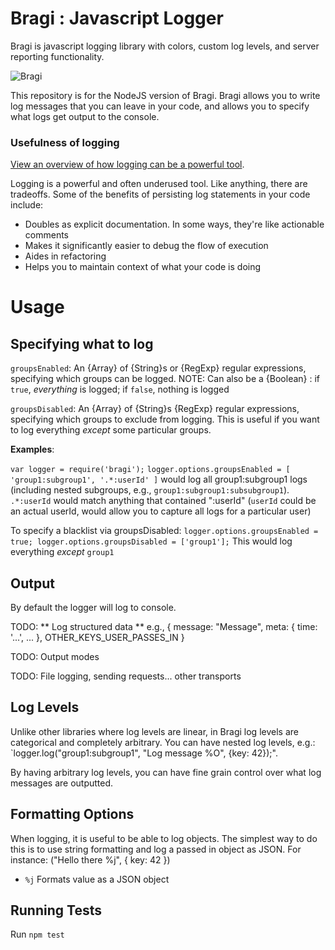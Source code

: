 # Bragi : Javascript Logger

Bragi is javascript logging library with colors, custom log levels, and server reporting functionality.

![Bragi](http://38.media.tumblr.com/tumblr_lcdao4PDgj1qbz35lo1_500.jpg)


This repository is for the NodeJS version of Bragi. Bragi allows you to write log messages that you can leave in your code, and allows you to specify what logs get output to the console.

### Usefulness of logging

[View an overview of how logging can be a powerful tool](http://vasir.net/blog/development/how-logging-made-me-a-better-developer).

Logging is a powerful and often underused tool. Like anything, there are tradeoffs. Some of the benefits of persisting log statements in your code include:

* Doubles as explicit documentation. In some ways, they're like actionable comments
* Makes it significantly easier to debug the flow of execution
* Aides in refactoring
* Helps you to maintain context of what your code is doing


# Usage

## Specifying what to log

`groupsEnabled`: An {Array} of {String}s or {RegExp} regular expressions, specifying which groups can be logged. NOTE: Can also be a {Boolean} : if `true`, *everything* is logged; if `false`, nothing is logged

`groupsDisabled`: An {Array} of {String}s {RegExp} regular expressions, specifying which groups to exclude from logging. This is useful if you want to log everything *except* some particular groups.

**Examples**:

`var logger = require('bragi');`
`logger.options.groupsEnabled = [ 'group1:subgroup1', '.*:userId' ]` would log all group1:subgroup1 logs (including nested subgroups, e.g., `group1:subgroup1:subsubgroup1`). `.*:userId` would match anything that contained ":userId" (`userId` could be an actual userId, would allow you to capture all logs for a particular user)

To specify a blacklist via groupsDisabled:
`logger.options.groupsEnabled = true; logger.options.groupsDisabled = ['group1'];`  This would log everything *except* `group1`


## Output
By default the logger will log to console. 

TODO: ** Log structured data ** e.g., { message: "Message", meta: { time: '...', ... }, OTHER_KEYS_USER_PASSES_IN }

TODO: Output modes

TODO: File logging, sending requests... other transports

## Log Levels
Unlike other libraries where log levels are linear, in Bragi log levels are categorical and completely arbitrary. You can have nested log levels, e.g.: `logger.log("group1:subgroup1", "Log message %O", {key: 42});". 

By having arbitrary log levels, you can have fine grain control over what log messages are outputted. 

## Formatting Options

When logging, it is useful to be able to log objects. The simplest way to do this is to use string formatting and log a passed in object as JSON. For instance: ("Hello there %j", { key: 42 })

* `%j`	Formats value as a JSON object


## Running Tests
Run `npm test`
